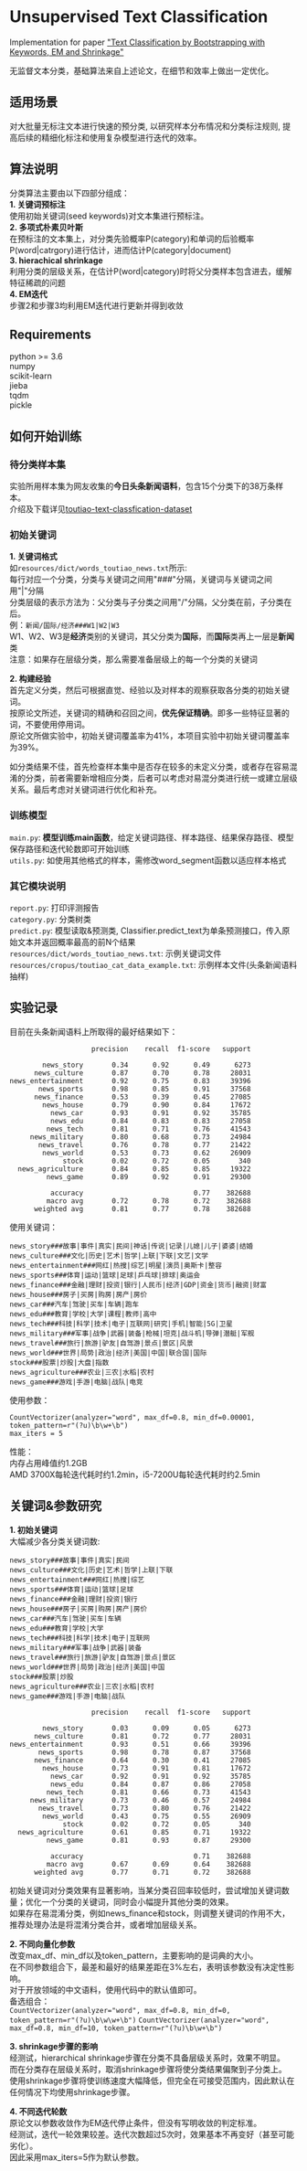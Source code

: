 # Unsupervised Text Classification
Implementation for paper ["Text Classification by Bootstrapping with Keywords, EM and Shrinkage"](http://www.cs.cmu.edu/~knigam/papers/keywordcat-aclws99.pdf)

无监督文本分类，基础算法来自上述论文，在细节和效率上做出一定优化。

## 适用场景
对大批量无标注文本进行快速的预分类, 以研究样本分布情况和分类标注规则, 提高后续的精细化标注和使用复杂模型进行迭代的效率。

## 算法说明
分类算法主要由以下四部分组成：  
**1. 关键词预标注**  
  使用初始关键词(seed keywords)对文本集进行预标注。  
**2. 多项式朴素贝叶斯**  
  在预标注的文本集上，对分类先验概率P(category)和单词的后验概率P(word|catrgory)进行估计，进而估计P(category|document)  
**3. hierachical shrinkage**  
  利用分类的层级关系，在估计P(word|category)时将父分类样本包含进去，缓解特征稀疏的问题  
**4. EM迭代**  
  步骤2和步骤3均利用EM迭代进行更新并得到收敛  

## Requirements
python >= 3.6  
numpy  
scikit-learn  
jieba  
tqdm  
pickle  

## 如何开始训练
### 待分类样本集
实验所用样本集为网友收集的**今日头条新闻语料**，包含15个分类下的38万条样本。  
介绍及下载详见[toutiao-text-classfication-dataset](https://github.com/aceimnorstuvwxz/toutiao-text-classfication-dataset)  

### 初始关键词
**1. 关键词格式**  
  如`resources/dict/words_toutiao_news.txt`所示:  
  每行对应一个分类，分类与关键词之间用"###"分隔，关键词与关键词之间用"|"分隔  
  分类层级的表示方法为：父分类与子分类之间用"/"分隔，父分类在前，子分类在后。  
    例：`新闻/国际/经济###W1|W2|W3`  
    W1、W2、W3是**经济**类别的关键词，其父分类为**国际**，而**国际**类再上一层是**新闻**类  
  注意：如果存在层级分类，那么需要准备层级上的每一个分类的关键词  

**2. 构建经验**  
  首先定义分类，然后可根据直觉、经验以及对样本的观察获取各分类的初始关键词。  
  按原论文所述，关键词的精确和召回之间，**优先保证精确**。即多一些特征显著的词，不要使用停用词。  
  原论文所做实验中，初始关键词覆盖率为41%，本项目实验中初始关键词覆盖率为39%。  
  
  如分类结果不佳，首先检查样本集中是否存在较多的未定义分类，或者存在容易混淆的分类，前者需要新增相应分类，后者可以考虑对易混分类进行统一或建立层级关系。最后考虑对关键词进行优化和补充。  

### 训练模型
`main.py`: **模型训练main函数**，给定关键词路径、样本路径、结果保存路径、模型保存路径和迭代轮数即可开始训练  
`utils.py`: 如使用其他格式的样本，需修改word_segment函数以适应样本格式  

### 其它模块说明
`report.py`: 打印评测报告  
`category.py`: 分类树类  
`predict.py`: 模型读取&预测类, Classifier.predict_text为单条预测接口，传入原始文本并返回概率最高的前N个结果  
`resources/dict/words_toutiao_news.txt`: 示例关键词文件  
`resources/cropus/toutiao_cat_data_example.txt`: 示例样本文件(头条新闻语料抽样)  

## 实验记录
目前在头条新闻语料上所取得的最好结果如下：
```
                    precision    recall  f1-score   support

        news_story       0.34      0.92      0.49      6273
      news_culture       0.87      0.70      0.78     28031
news_entertainment       0.92      0.75      0.83     39396
       news_sports       0.98      0.85      0.91     37568
      news_finance       0.53      0.39      0.45     27085
        news_house       0.79      0.90      0.84     17672
          news_car       0.93      0.91      0.92     35785
          news_edu       0.84      0.83      0.83     27058
         news_tech       0.81      0.71      0.76     41543
     news_military       0.80      0.68      0.73     24984
       news_travel       0.76      0.78      0.77     21422
        news_world       0.53      0.73      0.62     26909
             stock       0.02      0.72      0.05       340
  news_agriculture       0.84      0.85      0.85     19322
         news_game       0.89      0.92      0.91     29300

          accuracy                           0.77    382688
         macro avg       0.72      0.78      0.72    382688
      weighted avg       0.81      0.77      0.78    382688
```
使用关键词：
```
news_story###故事|事件|真实|民间|神话|传说|记录|儿媳|儿子|婆婆|结婚
news_culture###文化|历史|艺术|哲学|上联|下联|文艺|文学
news_entertainment###网红|热搜|综艺|明星|演员|奥斯卡|整容
news_sports###体育|运动|篮球|足球|乒乓球|排球|奥运会
news_finance###金融|理财|投资|银行|人民币|经济|GDP|资金|货币|融资|财富
news_house###房子|买房|购房|房产|房价
news_car###汽车|驾驶|买车|车辆|跑车
news_edu###教育|学校|大学|课程|教师|高中
news_tech###科技|科学|技术|电子|互联网|研究|手机|智能|5G|卫星
news_military###军事|战争|武器|装备|枪械|坦克|战斗机|导弹|潜艇|军舰
news_travel###旅行|旅游|驴友|自驾游|景点|景区|风景
news_world###世界|局势|政治|经济|美国|中国|联合国|国际
stock###股票|炒股|大盘|指数
news_agriculture###农业|三农|水稻|农村
news_game###游戏|手游|电脑|战队|电竞
```
使用参数：
```
CountVectorizer(analyzer="word", max_df=0.8, min_df=0.00001, token_pattern=r"(?u)\b\w+\b")
max_iters = 5
```
性能：  
内存占用峰值约1.2GB  
AMD 3700X每轮迭代耗时约1.2min，i5-7200U每轮迭代耗时约2.5min  

## 关键词&参数研究
**1. 初始关键词**  
  大幅减少各分类关键词数:
  ```
  news_story###故事|事件|真实|民间
  news_culture###文化|历史|艺术|哲学|上联|下联
  news_entertainment###网红|热搜|综艺
  news_sports###体育|运动|篮球|足球
  news_finance###金融|理财|投资|银行
  news_house###房子|买房|购房|房产|房价
  news_car###汽车|驾驶|买车|车辆
  news_edu###教育|学校|大学
  news_tech###科技|科学|技术|电子|互联网
  news_military###军事|战争|武器|装备
  news_travel###旅行|旅游|驴友|自驾游|景点|景区
  news_world###世界|局势|政治|经济|美国|中国
  stock###股票|炒股
  news_agriculture###农业|三农|水稻|农村
  news_game###游戏|手游|电脑|战队
  ```
  ```
                      precision    recall  f1-score   support
  
          news_story       0.03      0.09      0.05      6273
        news_culture       0.81      0.72      0.77     28031
  news_entertainment       0.93      0.51      0.66     39396
         news_sports       0.98      0.78      0.87     37568
        news_finance       0.64      0.30      0.41     27085
          news_house       0.73      0.91      0.81     17672
            news_car       0.92      0.91      0.92     35785
            news_edu       0.84      0.87      0.86     27058
           news_tech       0.81      0.66      0.73     41543
       news_military       0.73      0.46      0.57     24984
         news_travel       0.73      0.80      0.76     21422
          news_world       0.43      0.75      0.55     26909
               stock       0.02      0.72      0.05       340
    news_agriculture       0.61      0.85      0.71     19322
           news_game       0.81      0.93      0.87     29300
  
            accuracy                           0.71    382688
           macro avg       0.67      0.69      0.64    382688
        weighted avg       0.77      0.71      0.72    382688
  ```
  初始关键词对分类效果有显著影响，当某分类召回率较低时，尝试增加关键词数量；优化一个分类的关键词，同时会小幅提升其他分类的效果。  
  如果存在易混淆分类，例如news_finance和stock，则调整关键词的作用不大，推荐处理办法是将混淆分类合并，或者增加层级关系。  

**2. 不同向量化参数**  
  改变max_df、min_df以及token_pattern，主要影响的是词典的大小。  
  在不同参数组合下，最差和最好的结果差距在3%左右，表明该参数没有决定性影响。  
  对于开放领域的中文语料，使用代码中的默认值即可。  
  备选组合：  
  `CountVectorizer(analyzer="word", max_df=0.8, min_df=0, token_pattern=r"(?u)\b\w\w+\b")`
  `CountVectorizer(analyzer="word", max_df=0.8, min_df=10, token_pattern=r"(?u)\b\w+\b")`

**3. shrinkage步骤的影响**  
  经测试，hierarchical shrinkage步骤在分类不具备层级关系时，效果不明显。  
  而在分类存在层级关系时，取消shrinkage步骤将使分类结果偏聚到子分类上。  
  使用shrinkage步骤将使训练速度大幅降低，但完全在可接受范围内，因此默认在任何情况下均使用shrinkage步骤。

**4. 不同迭代轮数**  
  原论文以参数收敛作为EM迭代停止条件，但没有写明收敛的判定标准。  
  经测试，迭代一轮效果较差。迭代次数超过5次时，效果基本不再变好（甚至可能劣化）。  
  因此采用max_iters=5作为默认参数。
